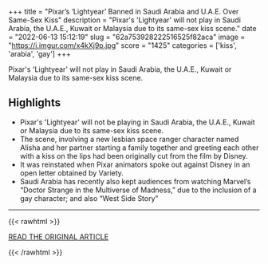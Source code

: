 +++
title = "Pixar’s ‘Lightyear’ Banned in Saudi Arabia and U.A.E. Over Same-Sex Kiss"
description = "Pixar's 'Lightyear' will not play in Saudi Arabia, the U.A.E., Kuwait or Malaysia due to its same-sex kiss scene."
date = "2022-06-13 15:12:19"
slug = "62a753928222516525f82aca"
image = "https://i.imgur.com/x4kXj9p.jpg"
score = "1425"
categories = ['kiss', 'arabia', 'gay']
+++

Pixar's 'Lightyear' will not play in Saudi Arabia, the U.A.E., Kuwait or Malaysia due to its same-sex kiss scene.

## Highlights

- Pixar's 'Lightyear' will not be playing in Saudi Arabia, the U.A.E., Kuwait or Malaysia due to its same-sex kiss scene.
- The scene, involving a new lesbian space ranger character named Alisha and her partner starting a family together and greeting each other with a kiss on the lips had been originally cut from the film by Disney.
- It was reinstated when Pixar animators spoke out against Disney in an open letter obtained by Variety.
- Saudi Arabia has recently also kept audiences from watching Marvel’s “Doctor Strange in the Multiverse of Madness,” due to the inclusion of a gay character; and also “West Side Story”

---

{{< rawhtml >}}
  <p class="article-category">
    <a target="_blank" href="https://variety.com/2022/film/news/pixars-lightyear-ban-saudi-arabia-same-sex-kiss-1235292236/">READ THE ORIGINAL ARTICLE</a>
  </p>
{{< /rawhtml >}}
